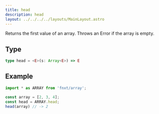 ```yaml
---
title: head
description: head
layout: ../../../../layouts/MainLayout.astro
---
```

Returns the first value of an array.
Throws an Error if the array is empty.

## Type

```ts
type head = <E>(s: Array<E>) => E
```

## Example

```ts
import * as ARRAY from 'fnxt/array';

const array = [2, 3, 4];
const head = ARRAY.head;
head(array) // -> 2
```
